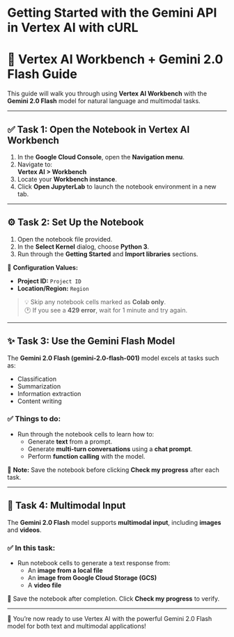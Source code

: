 # Getting Started with the Gemini API in Vertex AI with cURL


# 🧠 Vertex AI Workbench + Gemini 2.0 Flash Guide

This guide will walk you through using **Vertex AI Workbench** with the **Gemini 2.0 Flash** model for natural language and multimodal tasks.

---

## ✅ Task 1: Open the Notebook in Vertex AI Workbench

1. In the **Google Cloud Console**, open the **Navigation menu**.
2. Navigate to:  
   **Vertex AI > Workbench**
3. Locate your **Workbench instance**.
4. Click **Open JupyterLab** to launch the notebook environment in a new tab.

---

## ⚙️ Task 2: Set Up the Notebook

1. Open the notebook file provided.
2. In the **Select Kernel** dialog, choose **Python 3**.
3. Run through the **Getting Started** and **Import libraries** sections.

📝 **Configuration Values:**
- **Project ID:** `Project ID`
- **Location/Region:** `Region`

> 💡 Skip any notebook cells marked as **Colab only**.  
> 🕐 If you see a **429 error**, wait for 1 minute and try again.

---

## ✨ Task 3: Use the Gemini Flash Model

The **Gemini 2.0 Flash (gemini-2.0-flash-001)** model excels at tasks such as:
- Classification
- Summarization
- Information extraction
- Content writing

### ✅ Things to do:
- Run through the notebook cells to learn how to:
  - Generate **text** from a prompt.
  - Generate **multi-turn conversations** using a **chat prompt**.
  - Perform **function calling** with the model.

🔖 **Note:** Save the notebook before clicking **Check my progress** after each task.

---

## 🎥 Task 4: Multimodal Input

The **Gemini 2.0 Flash** model supports **multimodal input**, including **images** and **videos**.

### ✅ In this task:
- Run notebook cells to generate a text response from:
  - An **image from a local file**
  - An **image from Google Cloud Storage (GCS)**
  - A **video file**

📝 Save the notebook after completion. Click **Check my progress** to verify.

---

🚀 You’re now ready to use Vertex AI with the powerful Gemini 2.0 Flash model for both text and multimodal applications!






